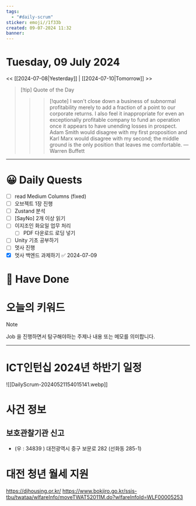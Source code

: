 ```yaml
---
tags:
  - "#daily-scrum"
sticker: emoji//1f33b
created: 09-07-2024 11:32
banner:
---
```

# Tuesday, 09 July 2024
<< [[2024-07-08|Yesterday]] | [[2024-07-10|Tomorrow]] >>

> [!tip] Quote of the Day  
> > > [!quote] I won't close down a business of subnormal profitability merely to add a fraction of a point to our corporate returns. I also feel it inappropriate for even an exceptionally profitable company to fund an operation once it appears to have unending losses in prospect. Adam Smith would disagree with my first proposition and Karl Marx would disagree with my second; the middle ground is the only position that leaves me comfortable.
> — Warren Buffett

---

#  😀 Daily Quests
- [ ] read Medium Columns (fixed)
- [ ] 오브젝트 1장 진행
- [ ] Zustand 분석
- [ ] [SayNo] 2개 이상 읽기
- [ ] 이지조인 화요일 업무 처리
	- [ ] PDF 다운로드 로딩 넣기
- [ ] Unity 기초 공부하기
- [ ] 멋사 진행
- [x] 멋사 백엔드 과제하기 ✅ 2024-07-09
# 🙂 Have Done



# 오늘의 키워드

> [!NOTE]
> Job 을 진행하면서 탐구해야하는 주제나 내용 또는 메모를 의미합니다.


---
# ICT인턴십 2024년 하반기 일정
![[DailyScrum-20240521154015141.webp]]

# 사건 정보

## 보호관찰기관 신고
- (우 : 34839 ) 대전광역시 중구 보문로 282 (선화동 285-1)


# 대전 청년 월세 지원
https://djhousing.or.kr/
https://www.bokjiro.go.kr/ssis-tbu/twataa/wlfareInfo/moveTWAT52011M.do?wlfareInfoId=WLF00005253